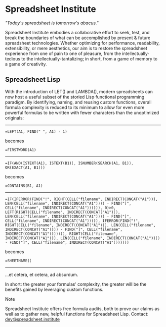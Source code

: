 # Spreadsheet Institute

*"Today's spreadsheet is tomorrow's abacus."*

Spreadsheet Institute embodies a collaborative effort to seek, test, and break the boundaries of what can be accomplished by present & future spreadsheet technologies. Whether optimizing for performance, readability, extensibility, or mere aesthetics, our aim is to restore the spreadsheet experience from one of pain to one of pleasure, from the intellectually-tedious to the intellectually-tantalizing; in short, from a game of memory to a game of creativity.

## Spreadsheet Lisp

With the introduction of LET() and LAMBDA(), modern spreadsheets can now host a useful subset of the storied Lisp functional programming paradigm. By identifying, naming, and reusing custom functions, overall formula complexity is reduced to its minimum to allow for even more powerful formulas to be written with fewer characters than the unoptimized originals:

---

```
=LEFT(A1, FIND(" ", A1) - 1)
```

becomes

```
=FIRSTWORD(A1)
```

---

```
=IF(AND(ISTEXT(A1), ISTEXT(B1)), ISNUMBER(SEARCH(A1, B1)), OR(EXACT(A1, B1)))
```

becomes

```
=CONTAINS(B1, A1)
```

---

```
=IF(IFERROR(FIND("!", RIGHT(CELL("filename", INDIRECT(CONCAT("A1"))), LEN(CELL("filename", INDIRECT(CONCAT("A1")))) - FIND("]", CELL("filename", INDIRECT(CONCAT("A1")))))), 0)>0, LEFT(RIGHT(CELL("filename", INDIRECT(CONCAT("A1"))), LEN(CELL("filename", INDIRECT(CONCAT("A1")))) - FIND("]", CELL("filename", INDIRECT(CONCAT("A1"))))), IFERROR(FIND("!", RIGHT(CELL("filename", INDIRECT(CONCAT("A1"))), LEN(CELL("filename", INDIRECT(CONCAT("A1")))) - FIND("]", CELL("filename", INDIRECT(CONCAT("A1"))))))), RIGHT(CELL("filename", INDIRECT(CONCAT("A1"))), LEN(CELL("filename", INDIRECT(CONCAT("A1")))) - FIND("]", CELL("filename", INDIRECT(CONCAT("A1")))))))
```

becomes

```
=SHEETNAME()
```

---

...et cetera, et cetera, ad absurdum.

In short: the greater your formulas' complexity, the greater will be the benefits gained by leveraging custom functions.

> [!NOTE]
> Spreadsheet Institute offers free formula audits, both to prove our claims as well as to gather new, helpful functions for Spreadsheet Lisp. Contact: dev@spreadsheet.institute
